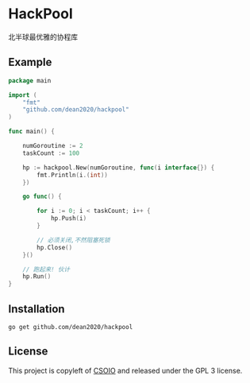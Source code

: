 # HackPool

北半球最优雅的协程库

## Example


```go
package main

import (
	"fmt"
	"github.com/dean2020/hackpool"
)

func main() {

	numGoroutine := 2
	taskCount := 100

	hp := hackpool.New(numGoroutine, func(i interface{}) {
		fmt.Println(i.(int))
	})

	go func() {

		for i := 0; i < taskCount; i++ {
			hp.Push(i)
		}

		// 必须关闭,不然阻塞死锁
		hp.Close()
	}()

	// 跑起来! 伙计
	hp.Run()
}
```

## Installation

    go get github.com/dean2020/hackpool

## License

This project is copyleft of [CSOIO](http://www.csoio.com/) and released under the GPL 3 license.

